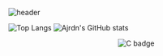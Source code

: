 ![header](https://capsule-render.vercel.app/api?type=waving&color=2fe2fa&height=300&section=header&text=Welcome%20To%20My%20GitHub!&fontSize=70&animation=twinkling&fontColor=ffffff&fontAlignY=43)

![Top Langs](https://github-readme-stats.vercel.app/api/top-langs/?username=Ajrdn&layout=compact&theme=monokai)&nbsp;![Ajrdn's GitHub stats](https://github-readme-stats.vercel.app/api?username=Ajrdn&show_icons=true&theme=radical)

<div align="center">
  
  ![C badge](https://img.shields.io/badge/C-a2effd?style=flat&logo=C&logoColor=f5f103)
<div>
